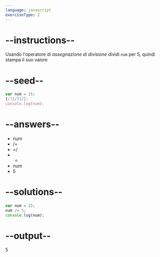 ```yaml
---
language: javascript
exerciseType: 2
---
```


# --instructions--

Usando l'operatore di *assegnazione di divisione* dividi `num` per 5, quindi stampa il suo valore

# --seed--

```javascript
var num = 25;
[/][/][/];
console.log(num);
```

# --answers--

- num 
- /= 
- =/ 
- - 
- num 
- 5

# --solutions--

```javascript
var num = 25;
num /= 5;
console.log(num);
```

# --output--

5
